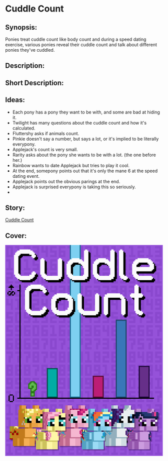 # Cuddle Count

## Synopsis:
Ponies treat cuddle count like body count and during a speed dating exercise, various ponies reveal their cuddle count and talk about different ponies they've cuddled.

## Description:


## Short Description:


## Ideas:
- Each pony has a pony they want to be with, and some are bad at hiding it.
- Twilight has many questions about the cuddle count and how it's calculated.
- Fluttershy asks if animals count.
- Pinkie doesn't say a number, but says a lot, or it's implied to be literally everypony.
- Applejack's count is very small.
- Rarity asks about the pony she wants to be with a lot. (the one before her.)
- Rainbow wants to date Applejack but tries to play it cool.
- At the end, somepony points out that it's only the mane 6 at the speed dating event.
- Applejack points out the obvious parings at the end.
- Applejack is surprised everypony is taking this so seriously.
- 

## Story:
[Cuddle Count](./cuddle-count.md)

## Cover:
![cover](./cuddle-count-cover-upscaled.png)
